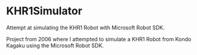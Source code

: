 # KHR1Simulator
Attempt at simulating the KHR1 Robot with Microsoft Robot SDK.

Project from 2006 where I attempted to simulate a KHR1 Robot from Kondo Kagaku using the Microsoft Robot SDK.
